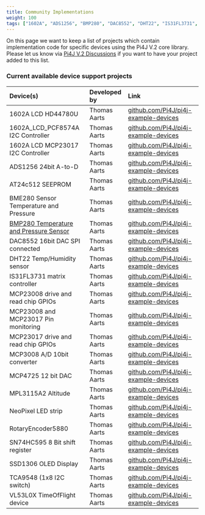 ```yaml
---
title: Community Implementations
weight: 100
tags: ["1602A", "ADS1256", "BMP280", "DAC8552", "DHT22", "IS31FL3731", "MCP23008", "MCP23017", "MCP3008", "MCP4725", "SN74HC595", "TCA9548", "VL53L0X"]
---
```


On this page we want to keep a list of projects which contain implementation code for specific devices using the Pi4J 
V.2 core library. Please let us know via [Pi4J V.2 Discussions](https://github.com/Pi4J/pi4j-v2/discussions) if you want to have your project added 
to this list.

### Current available device support projects

| Device(s)                                                                          | Developed by          | Link              |
|:-----------------------------------------------------------------------------------| :---                  | :---              |
| 1602A LCD HD44780U                                                                 | Thomas Aarts          | [github.com/Pi4J/pi4j-example-devices](https://github.com/Pi4J/pi4j-example-devices) |
| 1602A_LCD_PCF8574A I2C Controller                                                  | Thomas Aarts          | [github.com/Pi4J/pi4j-example-devices](https://github.com/Pi4J/pi4j-example-devices) |
| 1602A LCD MCP23017 I2C Controller                                                  | Thomas Aarts          | [github.com/Pi4J/pi4j-example-devices](https://github.com/Pi4J/pi4j-example-devices) |
| ADS1256 24bit A-to-D                                                               | Thomas Aarts          | [github.com/Pi4J/pi4j-example-devices](https://github.com/Pi4J/pi4j-example-devices) |
| AT24c512 SEEPROM                                                                   | Thomas Aarts          | [github.com/Pi4J/pi4j-example-devices](https://github.com/Pi4J/pi4j-example-devices) |
| BME280 Sensor Temperature and Pressure                                             | Thomas Aarts          | [github.com/Pi4J/pi4j-example-devices](https://github.com/Pi4J/pi4j-example-devices) |
| [BMP280 Temperature and Pressure Sensor](/examples/communityimplementation/bmp280/) | Thomas Aarts          | [github.com/Pi4J/pi4j-example-devices](https://github.com/Pi4J/pi4j-example-devices) |
| DAC8552 16bit DAC SPI connected                                                    | Thomas Aarts          | [github.com/Pi4J/pi4j-example-devices](https://github.com/Pi4J/pi4j-example-devices) |
| DHT22 Temp/Humidity sensor                                                         | Thomas Aarts          | [github.com/Pi4J/pi4j-example-devices](https://github.com/Pi4J/pi4j-example-devices) |
| IS31FL3731 matrix controller                                                       | Thomas Aarts          | [github.com/Pi4J/pi4j-example-devices](https://github.com/Pi4J/pi4j-example-devices) |
| MCP23008 drive and read chip GPIOs                                                 | Thomas Aarts          | [github.com/Pi4J/pi4j-example-devices](https://github.com/Pi4J/pi4j-example-devices) |
| MCP23008 and MCP23017 Pin monitoring                                               | Thomas Aarts          | [github.com/Pi4J/pi4j-example-devices](https://github.com/Pi4J/pi4j-example-devices) |
| MCP23017 drive and read chip GPIOs                                                 | Thomas Aarts          | [github.com/Pi4J/pi4j-example-devices](https://github.com/Pi4J/pi4j-example-devices) |
| MCP3008 A/D 10bit converter                                                        | Thomas Aarts          | [github.com/Pi4J/pi4j-example-devices](https://github.com/Pi4J/pi4j-example-devices) |
| MCP4725 12 bit DAC                                                                 | Thomas Aarts          | [github.com/Pi4J/pi4j-example-devices](https://github.com/Pi4J/pi4j-example-devices) |
| MPL3115A2 Altitude                                                                 | Thomas Aarts          | [github.com/Pi4J/pi4j-example-devices](https://github.com/Pi4J/pi4j-example-devices) |
| NeoPixel LED strip                                                                 | Thomas Aarts          | [github.com/Pi4J/pi4j-example-devices](https://github.com/Pi4J/pi4j-example-devices) |
| RotaryEncoder5880                                                                  | Thomas Aarts          | [github.com/Pi4J/pi4j-example-devices](https://github.com/Pi4J/pi4j-example-devices) |
| SN74HC595 8 Bit shift register                                                     | Thomas Aarts          | [github.com/Pi4J/pi4j-example-devices](https://github.com/Pi4J/pi4j-example-devices) |
| SSD1306 OLED Display                                                               | Thomas Aarts          | [github.com/Pi4J/pi4j-example-devices](https://github.com/Pi4J/pi4j-example-devices) |
| TCA9548 (1x8 I2C switch)                                                           | Thomas Aarts          | [github.com/Pi4J/pi4j-example-devices](https://github.com/Pi4J/pi4j-example-devices) |
| VL53L0X TimeOfFlight device                                                        | Thomas Aarts          | [github.com/Pi4J/pi4j-example-devices](https://github.com/Pi4J/pi4j-example-devices) |

